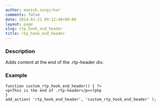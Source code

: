 ```yaml
---
author: manish.songirkar
comments: false
date: 2014-01-21 09:12:48+00:00
layout: page
slug: rtp_hook_end_header
title: rtp_hook_end_header
---
```


### Description


Adds content at the end of the .rtp-header div.


### Example



    
    function custom_rtp_hook_end_header() { ?>
    <p>This is the end of .rtp-header</p><?php
    }
    add_action( 'rtp_hook_end_header', 'custom_rtp_hook_end_header' );
